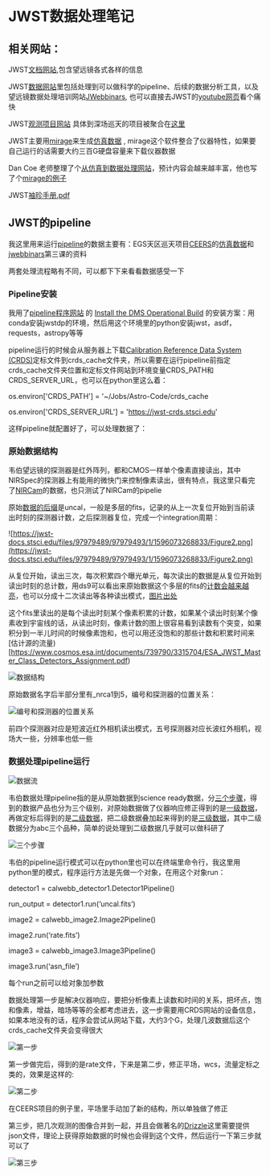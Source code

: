 # JWST数据处理笔记

## 相关网站：

JWST[文档网站](https://jwst-docs.stsci.edu/),包含望远镜各式各样的信息

JWST[数据网站](https://www.stsci.edu/jwst/science-execution/data-analysis-toolbox)里包括处理到可以做科学的pipeline、后续的数据分析工具，以及望远镜数据处理培训网站[JWebbinars](https://www.stsci.edu/jwst/science-execution/jwebbinars), 也可以直接去JWST的[youtube网页](https://www.youtube.com/c/JWSTObserver)看个痛快

JWST[观测项目网站](https://www.stsci.edu/jwst/science-execution/approved-programs) 具体到深场巡天的项目被聚合在[这里](http://www.iap.fr/jwst-edls/fields.html)

JWST主要用[mirage](https://github.com/spacetelescope/mirage)来生成[仿真数据](https://www.stsci.edu/jwst/science-planning/proposal-planning-toolbox/simulated-data) , mirage这个软件整合了仪器特性，如果要自己运行的话需要大约三百G硬盘容量来下载仪器数据

Dan Coe 老师整理了个[从仿真到数据处理网站](https://www.dancoe.space/jwst/simulations)，预计内容会越来越丰富，他也写了个[mirage的例子](https://github.com/dancoe/mirage)

JWST[袖珍手册.pdf](https://www.stsci.edu/files/live/sites/www/files/home/jwst/instrumentation/_documents/jwst-pocket-guide.pdf)

## JWST的pipeline

我这里用来运行[pipeline](https://github.com/spacetelescope/jwst)的数据主要有：EGS天区巡天项目[CEERS](https://ceers.github.io/releases.html)的[仿真数据](https://web.corral.tacc.utexas.edu/ceersdata/)和[jwebbinars](https://www.stsci.edu/jwst/science-execution/jwebbinars)第三课的资料

两套处理流程略有不同，可以都下下来看看数据感受一下

### Pipeline安装

我用了[pipeline程序网站](https://github.com/spacetelescope/jwst) 的 [Install the DMS Operational Build](https://github.com/spacetelescope/jwst#installing-a-dms-operational-build) 的安装方案：用conda安装jwstdp的环境，然后用这个环境里的python安装jwst，asdf，requests，astropy等等

pipeline运行的时候会从服务器上下载[Calibration Reference Data System (CRDS)](https://jwst-crds.stsci.edu/)定标文件到crds_cache文件夹，所以需要在运行pipeline前指定crds_cache文件夹位置和定标文件网站到环境变量CRDS_PATH和CRDS_SERVER_URL，也可以在python里这么着：

 os.environ['CRDS_PATH'] = '~/Jobs/Astro-Code/crds_cache

 os.environ['CRDS_SERVER_URL'] = 'https://jwst-crds.stsci.edu'

这样pipeline就配置好了，可以处理数据了：

### 原始数据结构

韦伯望远镜的探测器是红外阵列，都和CMOS一样单个像素直接读出，其中NIRSpec的探测器上有能用的微快门来控制像素读出，很有特点，我这里只看完了[NIRCam](https://jwst-docs.stsci.edu/jwst-near-infrared-camera)的数据，也只测试了NIRCam的pipelie

原始[数据的后缀](https://jwst-pipeline.readthedocs.io/en/latest/jwst/introduction.html#reference-files)是uncal，一般是多层的fits，记录的从上一次复位开始到当前读出时刻的探测器计数，之后探测器复位，完成一个integration周期：

![https://jwst-docs.stsci.edu/files/97979489/97979493/1/1596073268833/Figure2.png](https://jwst-docs.stsci.edu/files/97979489/97979493/1/1596073268833/Figure2.png)

从复位开始，读出三次，每次积累四个曝光单元，每次读出的数据是从复位开始到读出时刻的总计数，用ds9可以看出来原始数据这个多层的fits的[计数会越来越亮](https://jwst-docs.stsci.edu/understanding-exposure-times)，也可以分成十二次读出等各种读出模式，[图片出处](https://jwst-docs.stsci.edu/jwst-near-infrared-spectrograph/nirspec-instrumentation/nirspec-detectors/nirspec-detector-readout)

这个fits里读出的是每个读出时刻某个像素积累的计数，如果某个读出时刻某个像素收到宇宙线的话，从读出时刻，像素计数的图上很容易看到读数有个突变，如果积分到一半儿时间的时候像素饱和，也可以用还没饱和的那些计数和积累时间来[估计源的流量)[https://www.cosmos.esa.int/documents/739790/3315704/ESA_JWST_Master_Class_Detectors_Assignment.pdf)

![数据结构](https://jwst-docs.stsci.edu/files/115769825/115769829/1/1619663725399/Data_cube.png)

原始数据名字后半部分里有_nrca1到5，编号和探测器的位置关系：

![编号和探测器的位置关系](https://jwst-docs.stsci.edu/files/97978207/97978216/1/1596073158761/NIRCam+detectors+FOV.png)

前四个探测器对应是短波近红外相机读出模式，五号探测器对应长波红外相机，视场大一些，分辨率也低一些

### 数据处理pipeline运行

![数据流](https://jwst-docs.stsci.edu/files/115769825/115769826/1/1619663725333/JWST_calibration_flow-fixed.png)

韦伯数据处理pipeline指的是从原始数据到science ready数据，分[三个步骤](https://jwst-docs.stsci.edu/jwst-science-calibration-pipeline-overview/stages-of-jwst-data-processing)，得到的数据产品也分为三个级别，对原始数据做了仪器响应修正得到的是[一级数据](https://jwst-docs.stsci.edu/jwst-science-calibration-pipeline-overview/stages-of-jwst-data-processing/calwebb_detector1)，再做定标后得到的是[二级数据](https://jwst-docs.stsci.edu/jwst-science-calibration-pipeline-overview/stages-of-jwst-data-processing/calwebb_image2)，把二级数据叠加起来得到的是[三级数据](https://jwst-docs.stsci.edu/jwst-science-calibration-pipeline-overview/stages-of-jwst-data-processing/calwebb_image3)，其中二级数据分为abc三个品种，简单的说处理到二级数据几乎就可以做科研了

![三个步骤](https://jwst-docs.stsci.edu/files/97980350/97980351/1/1596073343762/JWST_pipeline_structure.png)

韦伯的pipeline运行模式可以在python里也可以在终端里命令行，我这里用python里的模式，程序运行方法是先做一个对象，在用这个对象run：

detector1 = calwebb_detector1.Detector1Pipeline()

run_output = detector1.run(‘uncal.fits’)

image2 = calwebb_image2.Image2Pipeline()

image2.run(‘rate.fits’)

image3 = calwebb_image3.Image3Pipeline()

image3.run(‘asn_file’)

每个run之前可以给对象加参数

数据处理第一步是解决仪器响应，要把分析像素上读数和时间的关系，把坏点，饱和像素，增益，暗场等等的全都考虑进去，这一步需要用CRDS网站的设备信息，如果本地没有的话，程序会尝试从网站下载，大约3个G，处理几波数据后这个crds_cache文件夹会变得很大

![第一步](https://jwst-docs.stsci.edu/files/97980352/97980353/2/1613499228405/CALWEBB_DETECTOR1.png)

第一步做完后，得到的是rate文件，下来是第二步，修正平场，wcs，流量定标之类的，效果是这样的:

![第二步](https://jwst-docs.stsci.edu/files/97980355/97980356/1/1596073344709/CALWEBB_IMAGE2.png)

在CEERS项目的例子里，平场里手动加了新的结构，所以单独做了修正

第三步，把几次观测的图像合并到一起，并且会做著名的[Drizzle](https://drizzlepac.readthedocs.io/en/latest/astrodrizzle.html)这里需要提供json文件，理论上获得原始数据的时候也会得到这个文件，然后运行一下第三步就可以了

![第三步](https://jwst-docs.stsci.edu/files/97980367/97980368/2/1613499229973/CALWEBB_IMAGE3.png)
